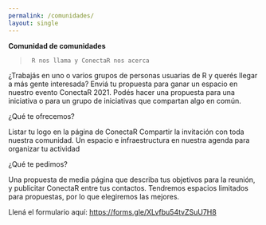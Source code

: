 ```yaml
---
permalink: /comunidades/
layout: single
---
```


**Comunidad de comunidades** 

>      R nos llama y ConectaR nos acerca 

¿Trabajás en uno o varios grupos de personas usuarias de R y querés llegar a más gente interesada? Enviá tu propuesta para ganar un espacio en nuestro evento ConectaR 2021. Podés hacer una propuesta para una iniciativa o para un grupo de iniciativas que compartan algo en común. 

¿Qué te ofrecemos?

Listar tu logo en la página de ConectaR
Compartir la invitación con toda nuestra comunidad.
Un espacio e infraestructura en nuestra agenda para organizar tu actividad

¿Qué te pedimos?

Una propuesta de media página que describa tus objetivos para la reunión, y publicitar ConectaR entre tus contactos. Tendremos espacios limitados para propuestas, por lo que elegiremos las mejores.

Llená el formulario aquí: https://forms.gle/XLvfbu54tvZSuU7H8 
